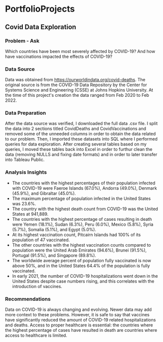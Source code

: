 # PortfolioProjects

## Covid Data Exploration
### Problem - Ask
Which countries have been most severely affected by COVID-19? And how have vaccinations impacted the effects of COVID-19? 

### Data Source
Data was obtained from https://ourworldindata.org/covid-deaths. The original source is from the COVID-19 Data Repository by the Center for Systems Science and Engineering (CSSE) at Johns Hopkins University. At the time of this project's creation the data ranged from Feb 2020 to Feb 2022.

### Data Preparation
After the data source was verified, I downloaded the full data .csv file. I split the data into 2 sections titled CovidDeaths and CovidVaccinations and removed some of the unneeded columns in order to obtain the data related to our problem. Then, I imported these datasets into SQL where I performed queries for data exploration. After creating several tables based on my queries, I moved these tables back into Excel in order to furthur clean the data (removing NULLS and fixing date formats) and in order to later transfer into Tableau Public.

### Analysis Insights
- The countries with the highest percentages of their population infected with COVID-19 were Faeroe Islands (67.0%), Andorra (49.0%), Denmark (45.9%), and Gibraltar (45.0%).
- The maximum percentage of population infected in the United States was 23.6%.
- The country with the highest death count from COVID-19 was the United States at 941,889. 
- The countries with the highest percentage of cases resulting in death were Yemen (18.1%), Sudan (6.3%), Peru (6.0%), Mexico (5.8%), Syria (5.7%), Somalia (5.1%), and Egypt (5.0%).
- At its highest vaccination count, Pitcairn Islands had 100% of its population of 47 vaccinated. 
- The other countries with the highest vaccination counts compared to population were the United Arab Emirates (94.6%), Brunei (91.5%), Portugal (91.5%), and Singapore (89.8%).
- The worldwide average percent of population fully vaccinated is now above 50%, and in the United States 64.4% of the population is fully vaccinated. 
- In early 2021, the number of COVID-19 hospitalizations went down in the United States despite case numbers rising, and this correlates with the introduction of vaccines.

### Recommendations
Data on COVID-19 is always changing and evolving. Newer data may add more context to these problems. However, it is safe to say that vaccines have significantly reduced the amount of COVID-19 related hospitalizations and deaths. Access to proper healthcare is essential: the countries where the highest percentage of cases have resulted in death are countries where access to healthcare is limited. 
